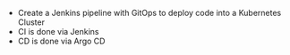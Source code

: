 

- Create a Jenkins pipeline with GitOps to deploy code into a Kubernetes Cluster
- CI is done via Jenkins 
- CD is done via Argo CD